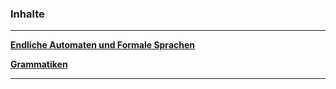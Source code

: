 


### Inhalte

___________________________________________________________________

__[Endliche Automaten und Formale Sprachen](./Automaten/Inhalte/automaten.html)__

__[Grammatiken](./Grammatiken/Inhalte/grammatiken.html)__



-------------------------------------------------------------
